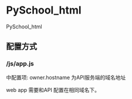 # PySchool_htmlPySchool_html## 配置方式### /js/app.js中配置项: owner.hostname 为API服务端的域名地址web app 需要和API 配置在相同域名下。